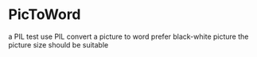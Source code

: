 # PicToWord
a PIL test
use PIL convert a picture to word
prefer black-white picture
the picture size should be suitable
